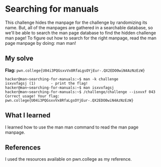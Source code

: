 # Searching for manuals
This challenge hides the manpage for the challenge by randomizing its name. But, all of the manpages are gathered in a searchable database, so we'll be able to search the man page database to find the hidden challenge man page!
To figure out how to search for the right manpage, read the man page manpage by doing: man man!

## My solve
**Flag:** `pwn.college{U04i3PQGsxvVx8RfaLgsOYjEur-.QX2EDO0wiN4AzNzEzW}`


```hacker@man~searching-for-manuals:~$ man man
hacker@man~searching-for-manuals:~$ man -k challenge
isxvxfagsj (1)       - print the flag!
hacker@man~searching-for-manuals:~$ man isxvxfagsj
hacker@man~searching-for-manuals:~$ /challenge/challenge --isxvxf 043
Correct usage! Your flag: pwn.college{U04i3PQGsxvVx8RfaLgsOYjEur-.QX2EDO0wiN4AzNzEzW}

```

## What I learned
I learned how to use the man man command to read the man page manpage.

## References 
I used the resources available on pwn.college as my reference.
